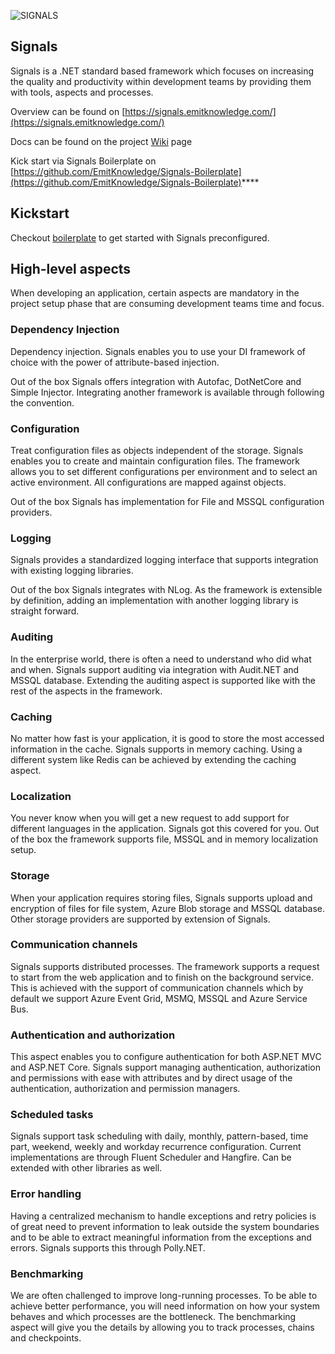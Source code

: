 ![SIGNALS](https://signals.emitknowledge.com/assets/temp-logo.png)

## Signals
Signals is a .NET standard based framework which focuses on increasing the quality and productivity within development teams by providing them with tools, aspects and processes.

Overview can be found on [https://signals.emitknowledge.com/](https://signals.emitknowledge.com/) 

Docs can be found on the project [Wiki](https://github.com/EmitKnowledge/Signals/wiki) page

Kick start via Signals Boilerplate on [https://github.com/EmitKnowledge/Signals-Boilerplate](https://github.com/EmitKnowledge/Signals-Boilerplate)****

## Kickstart
Checkout [boilerplate](https://github.com/EmitKnowledge/Signals-Boilerplate) to get started with Signals preconfigured.

## High-level aspects
When developing an application, certain aspects are mandatory in the project setup phase that are consuming development teams time and focus.

### Dependency Injection
Dependency injection. Signals enables you to use your DI framework of choice with the power of attribute-based injection.

Out of the box Signals offers integration with Autofac, DotNetCore and Simple Injector. Integrating another framework is available through following the convention.

### Configuration
Treat configuration files as objects independent of the storage. Signals enables you to create and maintain configuration files. The framework allows you to set different configurations per environment and to select an active environment. All configurations are mapped against objects.

Out of the box Signals has implementation for File and MSSQL configuration providers.

### Logging
Signals provides a standardized logging interface that supports integration with existing logging libraries.

Out of the box Signals integrates with NLog. As the framework is extensible by definition, adding an implementation with another logging library is straight forward.

### Auditing
In the enterprise world, there is often a need to understand who did what and when. Signals support auditing via integration with Audit.NET and MSSQL database. Extending the auditing aspect is supported like with the rest of the aspects in the framework.

### Caching
No matter how fast is your application, it is good to store the most accessed information in the cache. Signals supports in memory caching. Using a different system like Redis can be achieved by extending the caching aspect.

### Localization
You never know when you will get a new request to add support for different languages in the application. Signals got this covered for you. Out of the box the framework supports file, MSSQL and in memory localization setup.

### Storage
When your application requires storing files, Signals supports upload and encryption of files for file system, Azure Blob storage and MSSQL database. Other storage providers are supported by extension of Signals.

### Communication channels
Signals supports distributed processes. The framework supports a request to start from the web application and to finish on the background service. This is achieved with the support of communication channels which by default we support Azure Event Grid, MSMQ, MSSQL and Azure Service Bus.

### Authentication and authorization
This aspect enables you to configure authentication for both ASP.NET MVC and ASP.NET Core. Signals support managing authentication, authorization and permissions with ease with attributes and by direct usage of the authentication, authorization and permission managers.

### Scheduled tasks
Signals support task scheduling with daily, monthly, pattern-based, time part, weekend, weekly and workday recurrence configuration. Current implementations are through Fluent Scheduler and Hangfire. Can be extended with other libraries as well.

### Error handling
Having a centralized mechanism to handle exceptions and retry policies is of great need to prevent information to leak outside the system boundaries and to be able to extract meaningful information from the exceptions and errors. Signals supports this through Polly.NET.

### Benchmarking
We are often challenged to improve long-running processes. To be able to achieve better performance, you will need information on how your system behaves and which processes are the bottleneck. The benchmarking aspect will give you the details by allowing you to track processes, chains and checkpoints.
